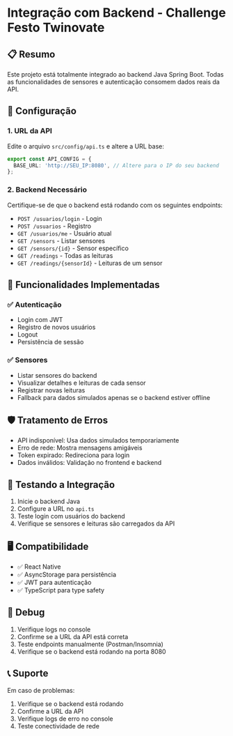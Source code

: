# Integração com Backend - Challenge Festo Twinovate

## 📋 Resumo

Este projeto está totalmente integrado ao backend Java Spring Boot. Todas as funcionalidades de sensores e autenticação consomem dados reais da API.

## 🔧 Configuração

### 1. URL da API
Edite o arquivo `src/config/api.ts` e altere a URL base:

```typescript
export const API_CONFIG = {
  BASE_URL: 'http://SEU_IP:8080', // Altere para o IP do seu backend
};
```

### 2. Backend Necessário
Certifique-se de que o backend está rodando com os seguintes endpoints:

- `POST /usuarios/login` - Login
- `POST /usuarios` - Registro
- `GET /usuarios/me` - Usuário atual
- `GET /sensors` - Listar sensores
- `GET /sensors/{id}` - Sensor específico
- `GET /readings` - Todas as leituras
- `GET /readings/{sensorId}` - Leituras de um sensor

## 🚀 Funcionalidades Implementadas

### ✅ Autenticação
- Login com JWT
- Registro de novos usuários
- Logout
- Persistência de sessão

### ✅ Sensores
- Listar sensores do backend
- Visualizar detalhes e leituras de cada sensor
- Registrar novas leituras
- Fallback para dados simulados apenas se o backend estiver offline

## 🛡️ Tratamento de Erros

- API indisponível: Usa dados simulados temporariamente
- Erro de rede: Mostra mensagens amigáveis
- Token expirado: Redireciona para login
- Dados inválidos: Validação no frontend e backend

## 🧪 Testando a Integração

1. Inicie o backend Java
2. Configure a URL no `api.ts`
3. Teste login com usuários do backend
4. Verifique se sensores e leituras são carregados da API

## 🖥️ Compatibilidade

- ✅ React Native
- ✅ AsyncStorage para persistência
- ✅ JWT para autenticação
- ✅ TypeScript para type safety

## 🐞 Debug

1. Verifique logs no console
2. Confirme se a URL da API está correta
3. Teste endpoints manualmente (Postman/Insomnia)
4. Verifique se o backend está rodando na porta 8080

## 📞 Suporte

Em caso de problemas:
1. Verifique se o backend está rodando
2. Confirme a URL da API
3. Verifique logs de erro no console
4. Teste conectividade de rede
